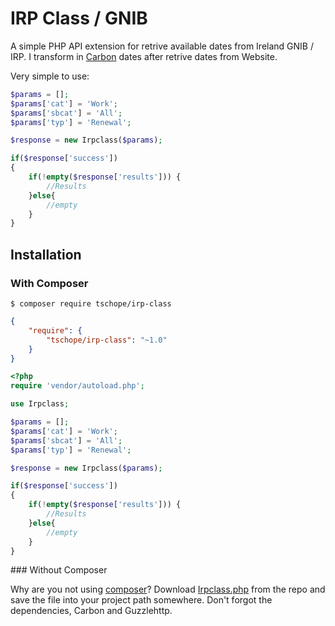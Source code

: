 # IRP Class / GNIB

A simple PHP API extension for retrive available dates from Ireland GNIB / IRP. I transform in [Carbon](http://carbon.nesbot.com) dates after retrive dates from Website.

Very simple to use:

```php
$params = [];
$params['cat'] = 'Work';
$params['sbcat'] = 'All';
$params['typ'] = 'Renewal';

$response = new Irpclass($params);

if($response['success'])
{
    if(!empty($response['results'])) {
        //Results
    }else{
        //empty
    }
}
```

## Installation

### With Composer

```
$ composer require tschope/irp-class
```

```json
{
    "require": {
        "tschope/irp-class": "~1.0"
    }
}
```

```php
<?php
require 'vendor/autoload.php';

use Irpclass;

$params = [];
$params['cat'] = 'Work';
$params['sbcat'] = 'All';
$params['typ'] = 'Renewal';

$response = new Irpclass($params);

if($response['success'])
{
    if(!empty($response['results'])) {
        //Results
    }else{
        //empty
    }
}
```

<a name="install-nocomposer"/>
### Without Composer

Why are you not using [composer](http://getcomposer.org/)? Download [Irpclass.php](https://github.com/tschope/irp-class/blob/master/src/Irpclass.php) from the repo and save the file into your project path somewhere. Don't forgot the dependencies, Carbon and Guzzlehttp.



